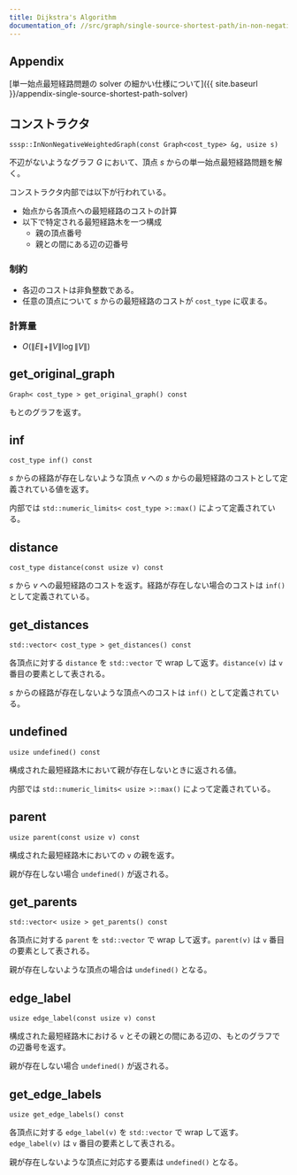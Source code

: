 ```yaml
---
title: Dijkstra's Algorithm
documentation_of: //src/graph/single-source-shortest-path/in-non-negative-weighted-graph.hpp
---
```


## Appendix
[単一始点最短経路問題の solver の細かい仕様について]({{ site.baseurl }}/appendix-single-source-shortest-path-solver)

## コンストラクタ
```
sssp::InNonNegativeWeightedGraph(const Graph<cost_type> &g, usize s)
```

不辺がないようなグラフ $G$ において、頂点 $s$ からの単一始点最短経路問題を解く。

コンストラクタ内部では以下が行われている。

- 始点から各頂点への最短経路のコストの計算
- 以下で特定される最短経路木を一つ構成
  - 親の頂点番号
  - 親との間にある辺の辺番号

### 制約
- 各辺のコストは非負整数である。
- 任意の頂点について $s$ からの最短経路のコストが `cost_type` に収まる。

### 計算量
- $O(\|E\| + \|V\| \log \|V\|)$

## get_original_graph
```
Graph< cost_type > get_original_graph() const
```

もとのグラフを返す。

## inf
```
cost_type inf() const
```

$s$ からの経路が存在しないような頂点 $v$ への $s$ からの最短経路のコストとして定義されている値を返す。

内部では `std::numeric_limits< cost_type >::max()` によって定義されている。

## distance
```
cost_type distance(const usize v) const
```

$s$ から $v$ への最短経路のコストを返す。経路が存在しない場合のコストは `inf()` として定義されている。

## get_distances
```
std::vector< cost_type > get_distances() const
```

各頂点に対する `distance` を `std::vector` で wrap して返す。`distance(v)` は `v` 番目の要素として表される。

$s$ からの経路が存在しないような頂点へのコストは `inf()` として定義されている。

## undefined
```
usize undefined() const
```

構成された最短経路木において親が存在しないときに返される値。

内部では `std::numeric_limits< usize >::max()` によって定義されている。

## parent
```
usize parent(const usize v) const
```

構成された最短経路木においての `v` の親を返す。

親が存在しない場合 `undefined()` が返される。

## get_parents
```
std::vector< usize > get_parents() const
```

各頂点に対する `parent` を `std::vector` で wrap して返す。`parent(v)` は `v` 番目の要素として表される。

親が存在しないような頂点の場合は `undefined()` となる。

## edge_label
```
usize edge_label(const usize v) const
```

構成された最短経路木における `v` とその親との間にある辺の、もとのグラフでの辺番号を返す。

親が存在しない場合 `undefined()` が返される。

## get_edge_labels
```
usize get_edge_labels() const
```

各頂点に対する `edge_label(v)` を `std::vector` で wrap して返す。`edge_label(v)` は `v` 番目の要素として表される。

親が存在しないような頂点に対応する要素は `undefined()` となる。

